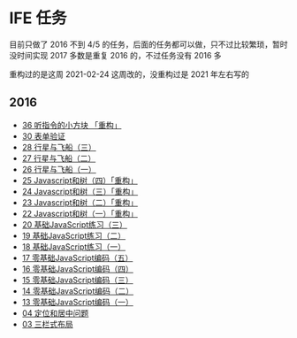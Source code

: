 # IFE 任务

目前只做了 2016 不到 4/5 的任务，后面的任务都可以做，只不过比较繁琐，暂时没时间实现
2017 多数是重复 2016 的，不过任务没有 2016 多

重构过的是这周 2021-02-24 这周改的，没重构过是 2021 年左右写的

## 2016

- [36 听指令的小方块 「重构」](./src/2016/36/)
- [30 表单验证](./src/2016/30/)
- [28 行星与飞船（三）](./src/2016/28/)
- [27 行星与飞船（二）](./src/2016/27/)
- [26 行星与飞船（一）](./src/2016/26/)
- [25 Javascript和树（四）「重构」](./src/2016/25/)
- [24 Javascript和树（三）「重构」](./src/2016/24/)
- [23 Javascript和树（二）「重构」](./src/2016/23/)
- [22 Javascript和树（一）「重构」](./src/2016/22/)
- [20 基础JavaScript练习（三）](./src/2016/20/)
- [19 基础JavaScript练习（二）](./src/2016/19/)
- [18 基础JavaScript练习（一）](./src/2016/18/)
- [17 零基础JavaScript编码（五）](./src/2016/17/)
- [16 零基础JavaScript编码（四）](./src/2016/16/)
- [15 零基础JavaScript编码（三）](./src/2016/15/)
- [14 零基础JavaScript编码（二）](./src/2016/14/)
- [13 零基础JavaScript编码（一）](./src/2016/13/)
- [04 定位和居中问题](./src/2016/04/)
- [03 三栏式布局](./src/2016/03/)
